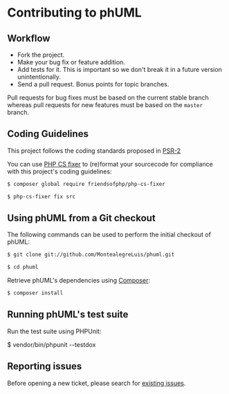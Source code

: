 # Contributing to phUML

## Workflow

* Fork the project.
* Make your bug fix or feature addition.
* Add tests for it. This is important so we don't break it in a future version unintentionally.
* Send a pull request. Bonus points for topic branches.

Pull requests for bug fixes must be based on the current stable branch whereas pull requests for new features must be based on the `master` branch.

## Coding Guidelines

This project follows the coding standards proposed in [PSR-2][1]

You can use [PHP CS fixer][2] to (re)format your sourcecode for compliance with this project's coding guidelines:

```bash
$ composer global require friendsofphp/php-cs-fixer

$ php-cs-fixer fix src
```

## Using phUML from a Git checkout

The following commands can be used to perform the initial checkout of phUML:

```bash
$ git clone git://github.com/MontealegreLuis/phuml.git

$ cd phuml
```

Retrieve phUML's dependencies using [Composer](https://getcomposer.org/):

```bash
$ composer install
```

## Running phUML's test suite

Run the test suite using PHPUnit:

$ vendor/bin/phpunit --testdox

## Reporting issues

Before opening a new ticket, please search for [existing issues][3].

[1]: http://www.php-fig.org/psr/psr-2/
[2]: https://github.com/FriendsOfPHP/PHP-CS-Fixer
[3]: https://github.com/MontealegreLuis/phuml/issues
